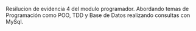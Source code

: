 Resilucion de evidencia 4 del modulo programador. Abordando temas de Programación como POO, TDD y Base de Datos realizando consultas con MySql. 
